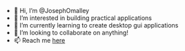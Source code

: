 - 👋 Hi, I’m @JosephOmalley
- 👀 I’m interested in building practical applications
- 🌱 I’m currently learning to create desktop gui applications
- 💞️ I’m looking to collaborate on anything!
- 📫 Reach me [here](https://www.linkedin.com/in/josephomalleysoftwaredeveloper/)

<!---
JosephOmalley/JosephOmalley is a ✨ special ✨ repository because its `README.md` (this file) appears on your GitHub profile.
You can click the Preview link to take a look at your changes.
--->
